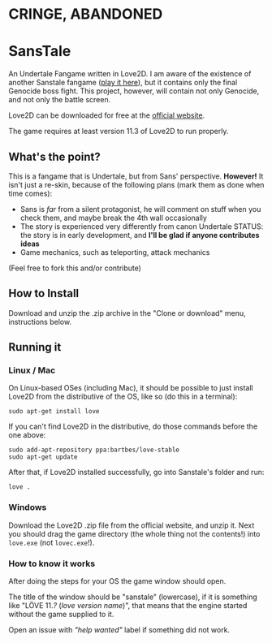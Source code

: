 # CRINGE, ABANDONED
# SansTale

An Undertale Fangame written in Love2D.
I am aware of the existence of another Sanstale fangame ([play it here](https://sanstale.netlify.app/)), 
but it contains only the final Genocide boss fight. 
This project, however, will contain not only Genocide, 
and not only the battle screen.

Love2D can be downloaded for free at the [official website](https://love2d.org).

The game requires at least version 11.3 of Love2D to run properly.

## What's the point?

This is a fangame that is Undertale, but from Sans' perspective.
**However!** It isn't just a re-skin,
because of the following plans (mark them as done when time comes):
+ Sans is *far* from a silent protagonist,
he will comment on stuff when you check them,
and maybe break the 4th wall occasionally
+ The story is experienced very differently from canon Undertale
STATUS: the story is in early development, and **I'll be glad if anyone contributes ideas**
+ Game mechanics, such as teleporting, attack mechanics

(Feel free to fork this and/or contribute)

## How to Install

Download and unzip the .zip archive in the "Clone or download" menu,
instructions below.

## Running it
### Linux / Mac

On Linux-based OSes (including Mac), it should be possible to just install
Love2D from the distributive of the OS, like so (do this in a terminal):
```
sudo apt-get install love
```
If you can't find Love2D in the distributive, do those commands before
the one above:
```
sudo add-apt-repository ppa:bartbes/love-stable
sudo apt-get update
```
After that, if Love2D installed successfully, go into Sanstale's folder
and run:
```
love .
```

### Windows

Download the Love2D .zip file from the official website, and unzip it.
Next you should drag the game directory (the whole thing not the contents!)
into `love.exe` (not `lovec.exe`!).

### How to know it works

After doing the steps for your OS the game window should open.

The title of the window should be "sanstale" (lowercase), if it is something
like "LÖVE 11.*?* (*love version name*)", that means that the engine started
without the game supplied to it.

Open an issue with *"help wanted"* label if something did not work.
